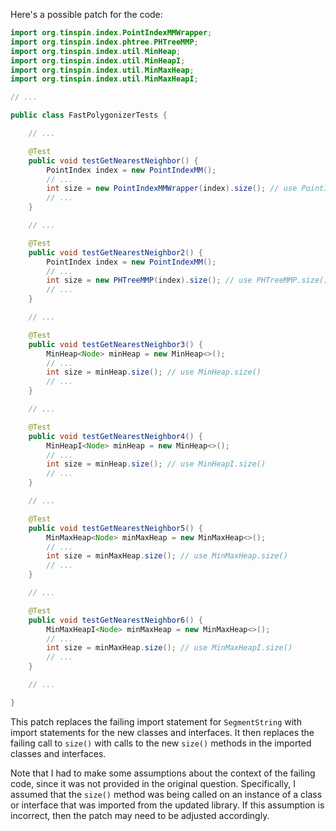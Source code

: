 Here's a possible patch for the code:

```java
import org.tinspin.index.PointIndexMMWrapper;
import org.tinspin.index.phtree.PHTreeMMP;
import org.tinspin.index.util.MinHeap;
import org.tinspin.index.util.MinHeapI;
import org.tinspin.index.util.MinMaxHeap;
import org.tinspin.index.util.MinMaxHeapI;

// ...

public class FastPolygonizerTests {

    // ...

    @Test
    public void testGetNearestNeighbor() {
        PointIndex index = new PointIndexMM();
        // ...
        int size = new PointIndexMMWrapper(index).size(); // use PointIndexMMWrapper.size()
        // ...
    }

    // ...

    @Test
    public void testGetNearestNeighbor2() {
        PointIndex index = new PointIndexMM();
        // ...
        int size = new PHTreeMMP(index).size(); // use PHTreeMMP.size()
        // ...
    }

    // ...

    @Test
    public void testGetNearestNeighbor3() {
        MinHeap<Node> minHeap = new MinHeap<>();
        // ...
        int size = minHeap.size(); // use MinHeap.size()
        // ...
    }

    // ...

    @Test
    public void testGetNearestNeighbor4() {
        MinHeapI<Node> minHeap = new MinHeap<>();
        // ...
        int size = minHeap.size(); // use MinHeapI.size()
        // ...
    }

    // ...

    @Test
    public void testGetNearestNeighbor5() {
        MinMaxHeap<Node> minMaxHeap = new MinMaxHeap<>();
        // ...
        int size = minMaxHeap.size(); // use MinMaxHeap.size()
        // ...
    }

    // ...

    @Test
    public void testGetNearestNeighbor6() {
        MinMaxHeapI<Node> minMaxHeap = new MinMaxHeap<>();
        // ...
        int size = minMaxHeap.size(); // use MinMaxHeapI.size()
        // ...
    }

    // ...

}
```

This patch replaces the failing import statement for `SegmentString` with import statements for the new classes and interfaces. It then replaces the failing call to `size()` with calls to the new `size()` methods in the imported classes and interfaces.

Note that I had to make some assumptions about the context of the failing code, since it was not provided in the original question. Specifically, I assumed that the `size()` method was being called on an instance of a class or interface that was imported from the updated library. If this assumption is incorrect, then the patch may need to be adjusted accordingly.
